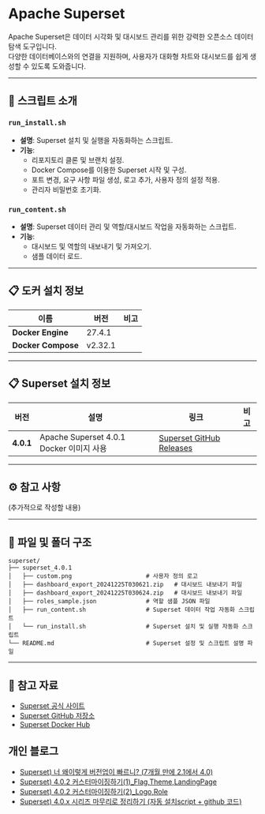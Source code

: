 # Apache Superset

Apache Superset은 데이터 시각화 및 대시보드 관리를 위한 강력한 오픈소스 데이터 탐색 도구입니다.  
다양한 데이터베이스와의 연결을 지원하며, 사용자가 대화형 차트와 대시보드를 쉽게 생성할 수 있도록 도와줍니다.

---

## 📂 스크립트 소개

### `run_install.sh`
- **설명**: Superset 설치 및 실행을 자동화하는 스크립트.
- **기능**:
  - 리포지토리 클론 및 브랜치 설정.
  - Docker Compose를 이용한 Superset 시작 및 구성.
  - 포트 변경, 요구 사항 파일 생성, 로고 추가, 사용자 정의 설정 적용.
  - 관리자 비밀번호 초기화.

### `run_content.sh`
- **설명**: Superset 데이터 관리 및 역할/대시보드 작업을 자동화하는 스크립트.
- **기능**:
  - 대시보드 및 역할의 내보내기 및 가져오기.
  - 샘플 데이터 로드.

---

## 📋 도커 설치 정보

| **이름**            | **버전**  | **비고**         |
|---------------------|-----------|------------------|
| **Docker Engine**   | 27.4.1    |                  |
| **Docker Compose**  | v2.32.1   |                  |

---

## 📋 Superset 설치 정보

| **버전**      | **설명**                                    | **링크**                                                                                     | **비고**         |
|---------------|---------------------------------------------|---------------------------------------------------------------------------------------------|------------------|
| **4.0.1**     | Apache Superset 4.0.1 Docker 이미지 사용   | [Superset GitHub Releases](https://github.com/apache/superset/releases/tag/4.0.1)           |                  |

---

## ⚙️ 참고 사항

(추가적으로 작성할 내용)

---

## 📂 파일 및 폴더 구조

```plaintext
superset/
├── superset_4.0.1
│   ├── custom.png                     # 사용자 정의 로고
│   ├── dashboard_export_20241225T030621.zip   # 대시보드 내보내기 파일
│   ├── dashboard_export_20241225T030624.zip   # 대시보드 내보내기 파일
│   ├── roles_sample.json              # 역할 샘플 JSON 파일
│   ├── run_content.sh                 # Superset 데이터 작업 자동화 스크립트
│   └── run_install.sh                 # Superset 설치 및 실행 자동화 스크립트
└── README.md                          # Superset 설정 및 스크립트 설명 파일
```

---

## 🔗 참고 자료

- [Superset 공식 사이트](https://superset.apache.org/)
- [Superset GitHub 저장소](https://github.com/apache/superset)
- [Superset Docker Hub](https://hub.docker.com/r/apache/superset)

## 개인 블로그 
- [Superset) 너 왜이렇게 버전업이 빠르니? (7개월 만에 2.1에서 4.0)](https://mightytedkim.tistory.com/227)
- [Superset) 4.0.2 커스터마이징하기(1)_Flag,Theme,LandingPage](https://mightytedkim.tistory.com/229)
- [Superset) 4.0.2 커스터마이징하기(2)_Logo,Role](https://mightytedkim.tistory.com/230)
- [Superset) 4.0.x 시리즈 마무리로 정리하기 (자동 설치script + github 코드)](https://mightytedkim.tistory.com/232)




